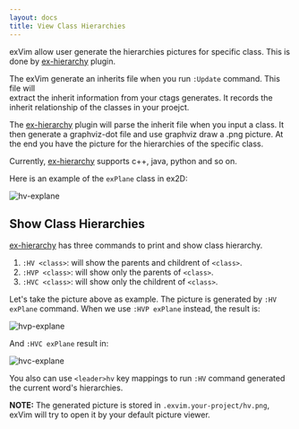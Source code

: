 ```yaml
---
layout: docs
title: View Class Hierarchies
---
```


exVim allow user generate the hierarchies pictures for specific class. This is done
by [ex-hierarchy](http://github.com/exvim/ex-hierarchy) plugin. 

The exVim generate an inherits file when you run `:Update` command. This file will  
extract the inherit information from your ctags generates. It records the inherit 
relationship of the classes in your proejct.

The [ex-hierarchy](http://github.com/exvim/ex-hierarchy) plugin will parse the inherit 
file when you input a class. It then generate a graphviz-dot file and use graphviz draw
a .png picture. At the end you have the picture for the hierarchies of the specific class.  

Currently, [ex-hierarchy](http://github.com/exvim/ex-hierarchy) supports c++, java, python
and so on. 

Here is an example of the `exPlane` class in ex2D:

![hv-explane]({{site.baseurl}}docs/images/hv-explane.png)

## Show Class Hierarchies 

[ex-hierarchy](http://github.com/exvim/ex-hierarchy) has three commands to print and show
class hierarchy.

 1. `:HV <class>`: will show the parents and childrent of `<class>`. 
 1. `:HVP <class>`: will show only the parents of `<class>`.
 1. `:HVC <class>`: will show only the childrent of `<class>`.

Let's take the picture above as example. The picture is generated by `:HV exPlane` command.
When we use `:HVP exPlane` instead, the result is:

![hvp-explane]({{site.baseurl}}docs/images/hvp-explane.png)

And `:HVC exPlane` result in:

![hvc-explane]({{site.baseurl}}docs/images/hvc-explane.png)

You also can use `<leader>hv` key mappings to run `:HV` command generated the current word's
hierarchies.

**NOTE:** The generated picture is stored in `.exvim.your-project/hv.png`, exVim will try 
to open it by your default picture viewer.
